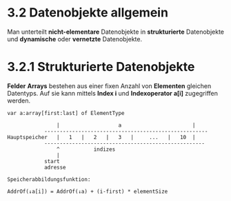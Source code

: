3.2 Datenobjekte allgemein
==========================

Man unterteilt **nicht-elementare** Datenobjekte in **strukturierte** Datenobjekte und **dynamische** oder **vernetzte** Datenobjekte.

3.2.1 Strukturierte Datenobjekte
================================

**Felder** **Arrays** bestehen aus einer fixen Anzahl von **Elementen** gleichen Datentyps. Auf sie kann mittels **Index i** und **Indexoperator a[i]** zugegriffen werden.

    var a:array[first:last] of ElementType
    
                    |                   a                       |
                -----------------------------------------------------
    Hauptspeicher   |   1   |   2   |   3   |     ...   |   10  |
                ----------------------------------------------------
                    ^           indizes
                    |
                start
                adresse
    
    Speicherabbildungsfunktion:
    
    AddrOf(↓a[i]) = AddrOf(↓a) + (i-first) * elementSize